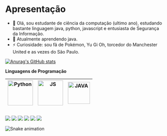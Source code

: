 # Apresentação
- 👋 Olá, sou estudante de ciência da computação (ultimo ano), estudando bastante linguagem java, python, javascript e entusiasta de Segurança da Informação.
- 🌱 Atualmente aprendendo java.    
- ⚡️ Curiosidade: sou fã de Pokémon, Yu Gi Oh, torcedor do Manchester United e as vezes do São Paulo.   

   
[![Anurag's GitHub stats](https://github-readme-stats.vercel.app/api?username=GustavoJuliao&theme=radical)](https://github.com/anuraghazra/github-readme-stats)

**Linguagens de Programação**

<img title="Python" alt="Python" width="80px" src="https://img.shields.io/badge/Python-14354C?style=for-the-badge&logo=python&logoColor=white" />|<img alt="JS" title="JavaScript" width="80px" src="https://img.shields.io/badge/JavaScript-323330?style=for-the-badge&logo=javascript&logoColor=F7DF1E">|<img alt="JAVA" title="Java" width="70px" src="https://img.shields.io/badge/Java-ED8B00?style=for-the-badge&logo=java&logoColor=white">
|--|--|--|

  ##
  
<div> 
  <a href="https://twitter.com/banjuliao" target="_blank"><img src="https://img.shields.io/badge/Twitter-1DA1F2?style=for-the-badge&logo=twitter&logoColor=white" target="_blank"></a>
  <a href="https://instagram.com/gustav.oj" target="_blank"><img src="https://img.shields.io/badge/-Instagram-%23E4405F?style=for-the-badge&logo=instagram&logoColor=white" target="_blank"></a>
 	<a href="https://www.twitch.tv/fikcheii" target="_blank"><img src="https://img.shields.io/badge/Twitch-9146FF?style=for-the-badge&logo=twitch&logoColor=white" target="_blank"></a>
 </a> 
  <a href = "mailto:gustavo.sjuliao@gmail.com"><img src="https://img.shields.io/badge/-Gmail-%23333?style=for-the-badge&logo=gmail&logoColor=white" target="_blank"></a>
  <a href = "https://steamcommunity.com/id/fikchei/"><img src="https://img.shields.io/badge/Steam-000000?style=for-the-badge&logo=steam&logoColor=white" target="_blank"></a>
  <a href="https://www.linkedin.com/in/gustavo-s-juliao-11s" target="_blank"><img src="https://img.shields.io/badge/-LinkedIn-%230077B5?style=for-the-badge&logo=linkedin&logoColor=white" target="_blank"></a> 
 
  ![Snake animation](https://github.com/GustavoJuliao/GustavoJuliao/blob/output/github-contribution-grid-snake.svg)
 
</div>

